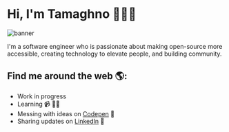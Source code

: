 # Hi, I'm Tamaghno 👋🏾‍💻

<img src="https://www.google.com/url?sa=i&url=https%3A%2F%2Fwww.whats-on-netflix.com%2Fnews%2Fwill-pokemon-detective-pikachu-be-coming-to-netflix%2F&psig=AOvVaw3AplIwp5ue5UjuQqUipWwG&ust=1596816308063000&source=images&cd=vfe&ved=0CAIQjRxqFwoTCODIm8D6husCFQAAAAAdAAAAABAE" alt="banner">

I'm a software engineer who is passionate about making open-source more accessible, creating technology to elevate people, and building community.


## Find me around the web 🌎: 
- Work in progress
- Learning 📹 ✍🏾
- Messing with ideas on <a href="https://codepen.io/tamaghno"> Codepen</a> 🏓
- Sharing updates on <a href="https://www.linkedin.com/in/tamaghno-chaudhuri-339b6665">LinkedIn</a> 💼
